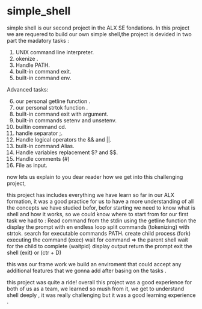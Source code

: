 # simple_shell
simple shell is our second project in the ALX SE fondations.
In this project we are requered to build our own simple shell,the project is devided in two part the madatory tasks :
1. UNIX command line interpreter.
2. okenize .
3. Handle PATH.
4. built-in command exit.
5. built-in command env.

Advanced tasks:

6. our personal getline function .
7. our personal strtok function .
8. built-in command exit with argument.
9. built-in commands setenv and unsetenv.
10. builtin command cd.
11. handle separator ;.
12. Handle logical operators the && and ||.
13. built-in command Alias.
14. Handle variables replacement $? and $$.
15. Handle comments (#)
16. File as input.

now lets us explain to you dear reader how we get into this challenging project, 

this project has includes everything we have learn so far in our ALX formation, it was a good practice for us to have a more understanding of all the concepts we have studied befor,
befor starting we need to know what is shell and how it works, so we could know where to start from 
for our first task we had to :
Read command from the stdin using the getline function
the display the prompt with en endless loop 
split commands (tokenizing) with strtok.
search for executable commands PATH.
create child process (fork)
executing the command (exec)
wait for command => the parent shell wait for the child to complete (waitpid)
display output
return the prompt
exit the shell (exit) or (ctr + D)

this was our frame work we build an enviroment that could accept any additional features that we gonna add after basing on the tasks .

this project was quite a ride!
overall this project was a good experience for both of us as a team, we learned so mush from it, we get to understand shell deeply , it was really challenging but it was a good learning experience .

